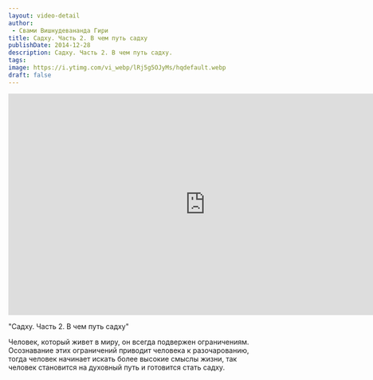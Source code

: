 ```yaml
---
layout: video-detail
author:
 - Свами Вишнудевананда Гири
title: Садху. Часть 2. В чем путь садху
publishDate: 2014-12-28
description: Садху. Часть 2. В чем путь садху. 
tags: 
image: https://i.ytimg.com/vi_webp/lRj5g5OJyMs/hqdefault.webp
draft: false
---
```


<iframe width="790" height="444" src="https://www.youtube.com/embed/lRj5g5OJyMs" frameborder="0" allowfullscreen=""></iframe> 

  "Садху. Часть 2\. В чем путь садху"

 Человек, который живет в миру, он всегда подвержен ограничениям. Осознавание этих ограничений приводит человека к разочарованию, тогда человек начинает искать более высокие смыслы жизни, так человек становится на духовный путь и готовится стать садху.  

  

 